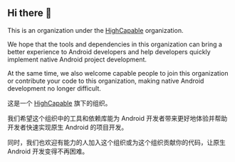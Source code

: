 ## Hi there 👋

This is an organization under the [HighCapable](https://github.com/HighCapable) organization.

We hope that the tools and dependencies in this organization can bring a better experience to Android developers and help developers quickly implement native Android project development.

At the same time, we also welcome capable people to join this organization or contribute your code to this organization, making native Android development no longer difficult.

这是一个 [HighCapable](https://github.com/HighCapable) 旗下的组织。

我们希望这个组织中的工具和依赖库能为 Android 开发者带来更好地体验并帮助开发者快速实现原生 Android 的项目开发。

同时，我们也欢迎有能力的人加入这个组织或为这个组织贡献你的代码，让原生 Android 开发变得不再困难。
